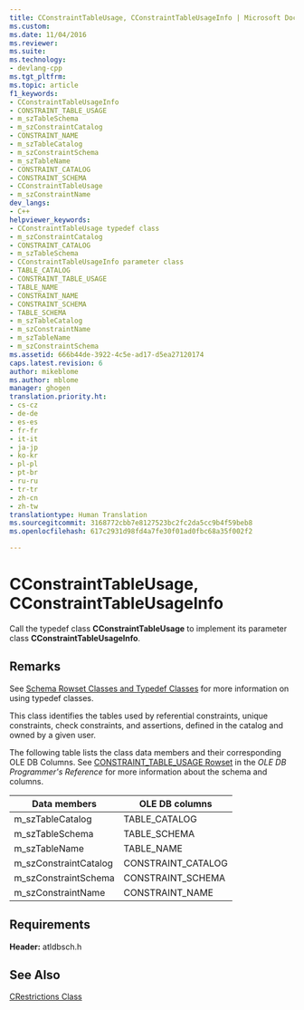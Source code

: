 ```yaml
---
title: CConstraintTableUsage, CConstraintTableUsageInfo | Microsoft Docs
ms.custom: 
ms.date: 11/04/2016
ms.reviewer: 
ms.suite: 
ms.technology:
- devlang-cpp
ms.tgt_pltfrm: 
ms.topic: article
f1_keywords:
- CConstraintTableUsageInfo
- CONSTRAINT_TABLE_USAGE
- m_szTableSchema
- m_szConstraintCatalog
- CONSTRAINT_NAME
- m_szTableCatalog
- m_szConstraintSchema
- m_szTableName
- CONSTRAINT_CATALOG
- CONSTRAINT_SCHEMA
- CConstraintTableUsage
- m_szConstraintName
dev_langs:
- C++
helpviewer_keywords:
- CConstraintTableUsage typedef class
- m_szConstraintCatalog
- CONSTRAINT_CATALOG
- m_szTableSchema
- CConstraintTableUsageInfo parameter class
- TABLE_CATALOG
- CONSTRAINT_TABLE_USAGE
- TABLE_NAME
- CONSTRAINT_NAME
- CONSTRAINT_SCHEMA
- TABLE_SCHEMA
- m_szTableCatalog
- m_szConstraintName
- m_szTableName
- m_szConstraintSchema
ms.assetid: 666b44de-3922-4c5e-ad17-d5ea27120174
caps.latest.revision: 6
author: mikeblome
ms.author: mblome
manager: ghogen
translation.priority.ht:
- cs-cz
- de-de
- es-es
- fr-fr
- it-it
- ja-jp
- ko-kr
- pl-pl
- pt-br
- ru-ru
- tr-tr
- zh-cn
- zh-tw
translationtype: Human Translation
ms.sourcegitcommit: 3168772cbb7e8127523bc2fc2da5cc9b4f59beb8
ms.openlocfilehash: 617c2931d98fd4a7fe30f01ad0fbc68a35f002f2

---
```

# CConstraintTableUsage, CConstraintTableUsageInfo
Call the typedef class **CConstraintTableUsage** to implement its parameter class **CConstraintTableUsageInfo**.  
  
## Remarks  
 See [Schema Rowset Classes and Typedef Classes](../../data/oledb/schema-rowset-classes-and-typedef-classes.md) for more information on using typedef classes.  
  
 This class identifies the tables used by referential constraints, unique constraints, check constraints, and assertions, defined in the catalog and owned by a given user.  
  
 The following table lists the class data members and their corresponding OLE DB Columns. See [CONSTRAINT_TABLE_USAGE Rowset](https://msdn.microsoft.com/en-us/library/ms724522.aspx) in the *OLE DB Programmer's Reference* for more information about the schema and columns.  
  
|Data members|OLE DB columns|  
|------------------|--------------------|  
|m_szTableCatalog|TABLE_CATALOG|  
|m_szTableSchema|TABLE_SCHEMA|  
|m_szTableName|TABLE_NAME|  
|m_szConstraintCatalog|CONSTRAINT_CATALOG|  
|m_szConstraintSchema|CONSTRAINT_SCHEMA|  
|m_szConstraintName|CONSTRAINT_NAME|  
  
## Requirements  
 **Header:** atldbsch.h  
  
## See Also  
 [CRestrictions Class](../../data/oledb/crestrictions-class.md)


<!--HONumber=Jan17_HO1-->


